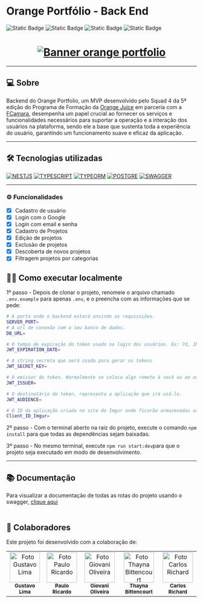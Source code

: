 # Orange Portfólio - Back End

![Static Badge](https://img.shields.io/badge/release%20date-february-orange)
![Static Badge](https://img.shields.io/badge/squad%204-orange)
![Static Badge](https://img.shields.io/badge/orange%20juice-orange)
![Static Badge](https://img.shields.io/badge/fcamara-orange)

<h1 align="center">
   <a href="https://orange-portfolio-swagger.onrender.com/api"><img alt="Banner orange portfolio" title="Quiz sobre Baleias" src="https://github.com/Squad-4-Hackathon-FCamara/Back-End/assets/50846424/91e76f8f-1216-4a92-a51c-67fab77dd134"/></a>
</h1>

---

## 💻 Sobre
Backend do Orange Portfolio, um MVP desenvolvido pelo Squad 4 da 5ª edição do Programa de Formação da [Orange Juice](https://tech.orangejuice.com.br/orangejuice) em parceria com a [FCamara](https://fcamara.com/), desempenha um papel crucial ao fornecer os serviços e funcionalidades necessários para suportar a operação e a interação dos usuários na plataforma, sendo ele a base que sustenta toda a experiência do usuário, garantindo um funcionamento suave e eficaz da aplicação.

---

## 🛠️ Tecnologias utilizadas
<a href="https://nestjs.com/"><img alt="NESTJS" src="https://img.shields.io/badge/nestjs-ff5522?style=for-the-badge&logo=nestjs&logoColor=white"></a>
<a href="https://www.typescriptlang.org/"><img alt="TYPESCRIPT" src="https://img.shields.io/badge/typescript-ff5522?style=for-the-badge&logo=typescript&logoColor=white"></a>
<a href="https://typeorm.io/"><img alt="TYPEORM" src="https://img.shields.io/badge/typeorm-ff5522?style=for-the-badge&logo=type-orm&logoColor=white"></a>
<a href="https://www.postgresql.org/"><img alt="POSTGRE" src="https://img.shields.io/badge/postgresql-ff5522?style=for-the-badge&logo=postgresql&logoColor=white"></a>
<a href="https://swagger.io/"><img alt="SWAGGER" src="https://img.shields.io/badge/swagger-ff5522?style=for-the-badge&logo=swagger&logoColor=white"></a>

---

### ⚙️ Funcionalidades

- [x] Cadastro de usuário
- [x] Login com o Google
- [x] Login com email e senha
- [x] Cadastro de Projetos
- [x] Edição de projetos
- [x] Exclusão de projetos
- [x] Descoberta de novos projetos
- [x] Filtragem projetos por categorias

## 👨‍💻 Como executar localmente
1º passo - Depois de clonar o projeto, renomeie o arquivo chamado `.env.example` para apenas `.env`, e o preencha com as informações que se pede:
```bash
# A porta onde o backend estará onvindo as requisições.
SERVER_PORT=
# A url de conexão com o seu banco de dados.
DB_URL=

# O tempo de expiração do token usado no login dos usuários. Ex: 7d, 1h, 10s
JWT_EXPIRATION_DATE=

# A string secreta que será usada para gerar os tokens
JWT_SECRET_KEY=

# O emissor do token. Normalmente se coloca algo remete à você ou ao nome da sua aplicação.
JWT_ISSUER=

# O destinatário do token, representa a aplicação que irá usá-lo.
JWT_AUDIENCE=

# O ID da aplicação criada no site do Imgur onde ficarão armazenadas as imagens enviadas para dentro do projeto.
Client_ID_Imgur=
```

2º passo - Com o terminal aberto na raiz do projeto, execute o comando `npm install` para que todas as dependências sejam baixadas.

3º passo - No mesmo terminal, execute `npm run start:dev`para que o projeto seja executado em modo de desenvolvimento.

---


## 📚 Documentação
Para visualizar a documentação de todas as rotas do projeto usando o swagger, [clique aqui](https://orange-portfolio-swagger.onrender.com/api) <br><br>


## 🤝 Colaboradores

Este projeto foi desenvolvido com a colaboração de:

<table>
  <tr>
    <td align="center"><a href="https://github.com/gustas01"><img src="https://firebasestorage.googleapis.com/v0/b/uploads-58ebc.appspot.com/o/gustavo.jpeg?alt=media&token=f3033590-35d0-4456-8814-eb29e7274879" width="80px;" alt="Foto Gustavo Lima"/><br /><sub><b>Gustavo Lima</b></sub></a><br /></td>
    <td align="center"><a href="https://github.com/Paulo-Ricard0"><img src="https://firebasestorage.googleapis.com/v0/b/uploads-58ebc.appspot.com/o/paulo.jpeg?alt=media&token=8658818a-1377-478a-884e-03efc40f2980" width="80px" alt="Foto Paulo Ricardo"/><br /><sub><b>Paulo Ricardo</b></sub></a><br /></td>
    <td align="center"><a href="https://github.com/Giovani-O"><img src="https://firebasestorage.googleapis.com/v0/b/uploads-58ebc.appspot.com/o/giovani.jpeg?alt=media&token=c4e4f454-0f67-46da-9313-652a384aa7f4" width="80px" alt="Foto Giovani Oliveira"/><br /><sub><b>Giovani Oliveira</b></sub></a><br /></td>
    <td align="center"><a href="https://github.com/thaynahakan"><img src="https://firebasestorage.googleapis.com/v0/b/uploads-58ebc.appspot.com/o/thayna.jpeg?alt=media&token=7d83c892-4fbf-4bb9-a1de-e2f79a1d34df" width="80px" alt="Foto Thayna Bittencourt"/><br /><sub><b>Thayna Bittencourt</b></sub></a><br /></td>
    <td align="center"><a href="https://github.com/Crichard7"><img src="https://firebasestorage.googleapis.com/v0/b/uploads-58ebc.appspot.com/o/carlos.jpeg?alt=media&token=0128e2be-29f6-405b-b319-1e32b8eaf5bd" width="80px" alt="Foto Carlos Richard"/><br /><sub><b>Carlos Richard</b></sub></a><br /></td>
  </tr>
</table>
